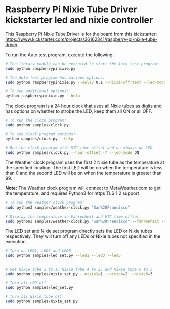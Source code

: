 Raspberry Pi Nixie Tube Driver kickstarter led and nixie controller
==================================================================

This Raspberry Pi Nixie Tube Driver is for the board from this kickstarter:
https://www.kickstarter.com/projects/36162341/raspberry-pi-nixie-tube-driver

To run the Auto test program, execute the following:

```bash
# The library module can be executed to start the Auto test program:
sudo python raspberrypinixie.py

# The Auto test program has various options:
sudo python raspberrypinixie.py --delay 0.1 --nixie-off-test --led-mode ON

# To see additional options:
python raspberrypinixie.py --help
```

The clock program is a 24 hour clock that uses all Nixie tubes as digits and
has options on whether to strobe the LED, keep them all ON or all OFF.

```bash
# To run the clock program:
sudo python samples/clock.py

# To see clock program options:
python samples/clock.py --help

# Run the clock program with UTC time offset and an always on LED
sudo python samples/clock.py --hour-offset -7 --led-mode ON

```

The Weather clock program uses the first 2 Nixie tube as the temperature at
the specified location. The first LED will be on when the temperature is less
than 0 and the second LED will be on when the temperature is greater than 99.

__Note:__ The Weather clock program will connect to MetaWeather.com to get the 
temperature, and requires Python3 for https TLS 1.2 support 

```bash
# To run the weather clock program:
sudo python3 samples/weather-clock.py "San%20Francisco"

# Display the temperature in Fahrenheit and UTC time offset:
sudo python3 samples/weather-clock.py "San%20Francisco" --fahrenheit --hour-offset -7

```

The LED set and Nixie set program directly sets the LED or Nixie tubes
respectively. They will turn off any LEDs or Nixie tubes not specified in the
execution.
```bash
# Turn on LED1, LED3 and LED6
sudo python samples/led_set.py --led1 --led3 --led6


# Set Nixie tube 2 to 1, Nixie tube 4 to 2, and Nixie tube 5 to 3
sudo python samples/nixie_set.py --nixie2=1 --nixie4=2 --nixie5=3

# Turn all LED off
sudo python samples/led_set.py

# Turn all Nixie tube off
sudo python samples/nixie_set.py
```